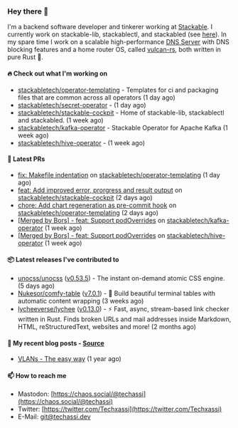 ### Hey there 👋

I'm a backend software developer and tinkerer working at [Stackable][stackable]. I currently work on
stackable-lib, stackablectl, and stackabled (see [here][stackable-work]). In my spare time I work on
a scalable high-performance [DNS Server][portal] with DNS blocking features and a home router OS,
called [vulcan-rs][vulcan], both written in pure Rust 🦀.

[stackable-work]: https://github.com/stackabletech/stackable
[stackable]: https://github.com/stackabletech
[portal]: https://github.com/portal-rs/portal
[vulcan]: https://github.com/vulcan-rs

#### 🔥 Check out what I'm working on


- [stackabletech/operator-templating](https://github.com/stackabletech/operator-templating) - Templates for ci and packaging files that are common across all operators (1 day ago)
- [stackabletech/secret-operator](https://github.com/stackabletech/secret-operator) -  (1 day ago)
- [stackabletech/stackable-cockpit](https://github.com/stackabletech/stackable-cockpit) - Home of stackable-lib, stackablectl and stackabled. (1 week ago)
- [stackabletech/kafka-operator](https://github.com/stackabletech/kafka-operator) - Stackable Operator for Apache Kafka (1 week ago)
- [stackabletech/hive-operator](https://github.com/stackabletech/hive-operator) -  (1 week ago)

#### 🧪 Latest PRs


- [fix: Makefile indentation](https://github.com/stackabletech/operator-templating/pull/266) on [stackabletech/operator-templating](https://github.com/stackabletech/operator-templating) (1 day ago)
- [feat: Add improved error, prorgress and result output](https://github.com/stackabletech/stackable-cockpit/pull/55) on [stackabletech/stackable-cockpit](https://github.com/stackabletech/stackable-cockpit) (2 days ago)
- [chore: Add chart regeneration as pre-commit hook](https://github.com/stackabletech/operator-templating/pull/264) on [stackabletech/operator-templating](https://github.com/stackabletech/operator-templating) (2 days ago)
- [[Merged by Bors] - feat: Support podOverrides](https://github.com/stackabletech/kafka-operator/pull/602) on [stackabletech/kafka-operator](https://github.com/stackabletech/kafka-operator) (1 week ago)
- [[Merged by Bors] - feat: Support podOverrides](https://github.com/stackabletech/hive-operator/pull/352) on [stackabletech/hive-operator](https://github.com/stackabletech/hive-operator) (1 week ago)

#### 📦 Latest releases I've contributed to


- [unocss/unocss](https://github.com/unocss/unocss/releases/tag/v0.53.5) ([v0.53.5](https://github.com/unocss/unocss/releases/tag/v0.53.5)) - The instant on-demand atomic CSS engine. (5 days ago)
- [Nukesor/comfy-table](https://github.com/Nukesor/comfy-table/releases/tag/v7.0.1) ([v7.0.1](https://github.com/Nukesor/comfy-table/releases/tag/v7.0.1)) - :large_orange_diamond: Build beautiful terminal tables with automatic content wrapping (3 weeks ago)
- [lycheeverse/lychee](https://github.com/lycheeverse/lychee/releases/tag/v0.13.0) ([v0.13.0](https://github.com/lycheeverse/lychee/releases/tag/v0.13.0)) - ⚡ Fast, async, stream-based link checker written in Rust. Finds broken URLs and mail addresses inside Markdown, HTML, reStructuredText, websites and more! (2 months ago)

#### 📜 My recent blog posts - [Source](https://github.com/Techassi/page)


- [VLANs - The easy way](https://techassi.dev/posts/vlans-the-easy-way/) (1 year ago)

#### 📫 How to reach me

- Mastodon: [https://chaos.social/@techassi](https://chaos.social/@techassi)
- Twitter: [https://twitter.com/Techxassi](https://twitter.com/Techxassi)
- E-Mail: git@techassi.dev
